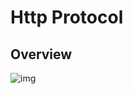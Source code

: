 # Http Protocol

## Overview

![img](https://www.a10networks.com/wp-content/uploads/osi-network-model-protocol-and-services-1-1024x866.png)